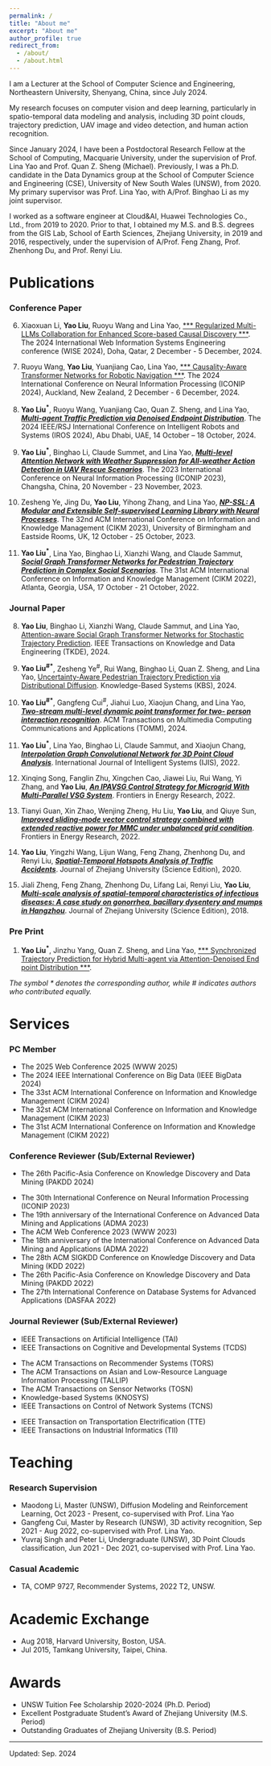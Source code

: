 ```yaml
---
permalink: /
title: "About me"
excerpt: "About me"
author_profile: true
redirect_from: 
  - /about/
  - /about.html
---
```

I am a Lecturer at the School of Computer Science and Engineering, Northeastern University, Shenyang, China, since July 2024. 
<!-- Additionally, I serve as an Honorary Assistant Professor at the School of Computing, Macquarie University, Australia.-->
My research focuses on computer vision and deep learning, particularly in spatio-temporal data modeling and analysis, including 3D point clouds, trajectory prediction, UAV image and video detection, and human action recognition.

Since January 2024, I have been a Postdoctoral Research Fellow at the School of Computing, Macquarie University, under the supervision of Prof. Lina Yao and Prof. Quan Z. Sheng (Michael). 
Previously, I was a Ph.D. candidate in the Data Dynamics group at the School of Computer Science and Engineering (CSE), University of New South Wales (UNSW), from 2020. My primary supervisor was Prof. Lina Yao, with A/Prof. Binghao Li as my joint supervisor.

I worked as a software engineer at Cloud&AI, Huawei Technologies Co., Ltd., from 2019 to 2020. Prior to that, I obtained my M.S. and B.S. degrees from the GIS Lab, School of Earth Sciences, Zhejiang University, in 2019 and 2016, respectively, under the supervision of A/Prof. Feng Zhang, Prof. Zhenhong Du, and Prof. Renyi Liu.

<!-- 
I am a PostDoc Research Fellow at [School of Computing](https://www.mq.edu.au/faculty-of-science-and-engineering/departments-and-schools/school-of-computing), [Macquarie University](https://www.mq.edu.au/) since January 2024, supervised by Prof. [Lina Yao](https://www.linayao.com/) and Prof. [Quan Z. Sheng (Michael)](http://web.science.mq.edu.au/~qsheng/).

Previously, I was a Ph.D. candidate at the [Data Dynamics group](http://insdata.org/), School of Computer Science and Engineering ([CSE](https://www.unsw.edu.au/engineering/our-schools/computer-science-and-engineering)), the University of New South Wales ([UNSW](https://www.unsw.edu.au/)), from 2020. 
My primary supervisor is Prof. [Lina Yao](https://www.linayao.com/) and joint supervisor is A/Prof. [Binghao Li](https://www.unsw.edu.au/staff/binghao-li). My research interests are focused on computer vision and deep learning, which mainly involves spatio-temporal data modeling and analysis, including 3D point cloud, trajectory prediction, UAV image and video detection.

I was a software engineer at Could&AI, Huawei Technology Co., Ltd., from 2019 to 2020.
Before that, I received my M.S. and B.S. degree from the GIS lab, School of Earth Sciences, Zhejiang University, in 2019 and 2016, respectively.
My supervisors are A/Prof. Feng Zhang, Prof. Zhenhong Du, and Prof. Renyi Liu.
-->

# Publications

### Conference Paper

6. Xiaoxuan Li, **Yao Liu**, Ruoyu Wang and Lina Yao, [*** Regularized Multi-LLMs Collaboration for Enhanced Score-based Causal Discovery ***](). The 2024 International Web Information Systems Engineering conference (WISE 2024), Doha, Qatar, 2 December - 5 December, 2024.

5. Ruoyu Wang, **Yao Liu**, Yuanjiang Cao, Lina Yao, [*** Causality-Aware Transformer Networks for Robotic Navigation ***](). The 2024 International Conference on Neural Information Processing (ICONIP 2024), Auckland, New Zealand, 2 December - 6 December, 2024.

4. **Yao Liu<sup>*</sup>**, Ruoyu Wang, Yuanjiang Cao, Quan Z. Sheng, and Lina Yao, [***Multi-agent Traffic Prediction via Denoised Endpoint Distribution***](). The 2024 IEEE/RSJ International Conference on Intelligent Robots and Systems (IROS 2024), Abu Dhabi, UAE, 14 October – 18 October, 2024.

3. **Yao Liu<sup>*</sup>**, Binghao Li, Claude Summet, and Lina Yao, [***Multi-level Attention Network with Weather Suppression for All-weather Action Detection in UAV Rescue Scenarios***](https://link.springer.com/chapter/10.1007/978-981-99-8138-0_43). The 2023 International Conference on Neural Information Processing (ICONIP 2023), Changsha, China, 20 November - 23 November, 2023.

2. Zesheng Ye, Jing Du, **Yao Liu**, Yihong Zhang, and Lina Yao, [***NP-SSL: A Modular and Extensible Self-supervised Learning Library with Neural Processes***](https://dl.acm.org/doi/10.1145/3583780.3614749). The 32nd ACM International Conference on Information and Knowledge Management (CIKM 2023), University of Birmingham and Eastside Rooms, UK, 12 October - 25 October, 2023.

1. **Yao Liu<sup>*</sup>**, Lina Yao, Binghao Li, Xianzhi Wang, and Claude Sammut, [***Social Graph Transformer Networks for Pedestrian Trajectory Prediction in Complex Social Scenarios***](https://dl.acm.org/doi/abs/10.1145/3511808.3557455). The 31st ACM International Conference on Information and Knowledge Management (CIKM 2022), Atlanta, Georgia, USA, 17 October - 21 October, 2022.


### Journal Paper

8. **Yao Liu**, Binghao Li, Xianzhi Wang, Claude Sammut, and Lina Yao, [Attention-aware Social Graph Transformer Networks for
Stochastic Trajectory Prediction](). IEEE Transactions on Knowledge and Data Engineering (TKDE), 2024.

7. **Yao Liu<sup>#*</sup>**, Zesheng Ye<sup>#</sup>, Rui Wang, Binghao Li, Quan Z. Sheng, and Lina Yao, [Uncertainty-Aware Pedestrian Trajectory Prediction via Distributional Diffusion](). Knowledge-Based Systems (KBS), 2024.

6. **Yao Liu<sup>#*</sup>**, Gangfeng Cui<sup>#</sup>, Jiahui Luo, Xiaojun Chang, and Lina Yao, [***Two-stream multi-level dynamic point transformer for two-
person interaction recognition***](https://dl.acm.org/doi/abs/10.1145/3639470). ACM Transactions on Multimedia Computing Communications and Applications (TOMM), 2024.

5. **Yao Liu<sup>*</sup>**, Lina Yao, Binghao Li, Claude Sammut, and Xiaojun Chang, [***Interpolation Graph Convolutional Network for 3D Point Cloud Analysis***](https://onlinelibrary.wiley.com/doi/abs/10.1002/int.23087). International Journal of Intelligent Systems (IJIS), 2022.

4. Xinqing Song, Fanglin Zhu, Xingchen Cao, Jiawei Liu, Rui Wang, Yi Zhang, and **Yao Liu**, [***An IPAVSG Control Strategy for Microgrid With Multi-Parallel VSG System***](https://www.frontiersin.org/articles/10.3389/fenrg.2022.915023/full). Frontiers in Energy Research, 2022. 

3. Tianyi Guan, Xin Zhao, Wenjing Zheng, Hu Liu, **Yao Liu**, and Qiuye Sun, [***Improved sliding-mode vector control strategy combined with extended reactive power for MMC under unbalanced grid condition***](https://www.frontiersin.org/articles/10.3389/fenrg.2022.874533/full). Frontiers in Energy Research, 2022.  

2. **Yao Liu**, Yingzhi Wang, Lijun Wang, Feng Zhang, Zhenhong Du, and Renyi Liu, [***Spatial-Temporal Hotspots Analysis of Traffic Accidents***](https://www.zjujournals.com/sci/CN/10.3785/j.issn.1008-9497.2020.01.007). Journal of Zhejiang University (Science Edition), 2020. 

1. Jiali Zheng, Feng Zhang, Zhenhong Du, Lifang Lai, Renyi Liu, **Yao Liu**, [***Multi-scale analysis of spatial-temporal characteristics of infectious diseases: A case study on gonorrhea, bacillary dysentery and mumps in Hangzhou***](https://www.zjujournals.com/sci/CN/10.3785/j.issn.1008-9497.2018.05.013). Journal of Zhejiang University (Science Edition), 2018.


### Pre Print 

1. **Yao Liu<sup>*</sup>**, Jinzhu Yang, Quan Z. Sheng, and Lina Yao, [*** Synchronized Trajectory Prediction for Hybrid Multi-agent via Attention-Denoised End point Distribution ***]().

*The symbol * denotes the corresponding author, while # indicates authors who contributed equally.*

# Services

### PC Member

* The 2025 Web Conference 2025 (WWW 2025)
* The 2024 IEEE International Conference on Big Data (IEEE BigData 2024)
* The 33st ACM International Conference on Information and Knowledge Management (CIKM 2024)
* The 32st ACM International Conference on Information and Knowledge Management (CIKM 2023)
* The 31st ACM International Conference on Information and Knowledge Management (CIKM 2022)

### Conference Reviewer (Sub/External Reviewer)

* The 26th Pacific-Asia Conference on Knowledge Discovery and Data Mining (PAKDD 2024)
<!--* The 13th International Joint Conference on Natural Language Processing and the 3rd Conference of the Asia-Pacific Chapter of the Association for Computational Linguistics (IJCNLP-AACL 2023) -->
* The 30th International Conference on Neural Information Processing (ICONIP 2023)
* The 19th anniversary of the International Conference on Advanced Data Mining and Applications (ADMA 2023)
* The ACM Web Conference 2023 (WWW 2023)
* The 18th anniversary of the International Conference on Advanced Data Mining and Applications (ADMA 2022)
* The 28th ACM SIGKDD Conference on Knowledge Discovery and Data Mining (KDD 2022)
* The 26th Pacific-Asia Conference on Knowledge Discovery and Data Mining (PAKDD 2022)
* The 27th International Conference on Database Systems for Advanced Applications (DASFAA 2022)


### Journal Reviewer (Sub/External Reviewer)

* IEEE Transactions on Artificial Intelligence (TAI)
* IEEE Transactions on Cognitive and Developmental Systems (TCDS)
<!--*  Nature Scientific Reports (Scientific Reports) -->
* The ACM Transactions on Recommender Systems (TORS)
* The ACM Transactions on Asian and Low-Resource Language Information Processing (TALLIP)
* The ACM Transactions on Sensor Networks (TOSN)
* Knowledge-based Systems (KNOSYS)
* IEEE Transactions on Control of Network Systems (TCNS)
<!--* IEEE Access -->
* IEEE Transaction on Transportation Electrification (TTE)
* IEEE Transactions on Industrial Informatics (TII)

 

<!-- ################## -->

# Teaching

### Research Supervision

* Maodong Li, Master (UNSW), Diffusion Modeling and Reinforcement Learning, Oct 2023 - Present, co-supervised with Prof. Lina
Yao
* Gangfeng Cui, Master by Research (UNSW), 3D activity recognition, Sep 2021 - Aug 2022, co-supervised with Prof. Lina Yao.
* Yuvraj Singh and Peter Li, Undergraduate (UNSW), 3D Point Clouds classification, Jun 2021 - Dec 2021, co-supervised with Prof. Lina Yao.

### Casual Academic

* TA, COMP 9727, Recommender Systems, 2022 T2, UNSW.


<!-- ################## -->

# Academic Exchange

* Aug 2018, Harvard University, Boston, USA.
* Jul 2015, Tamkang University, Taipei, China.


<!-- ################## -->

# Awards

* UNSW Tuition Fee Scholarship 2020-2024 (Ph.D. Period)
* Excellent Postgraduate Student’s Award of Zhejiang University (M.S. Period)
* Outstanding Graduates of Zhejiang University (B.S. Period)




<!-- ################## -->
------
Updated: Sep. 2024
